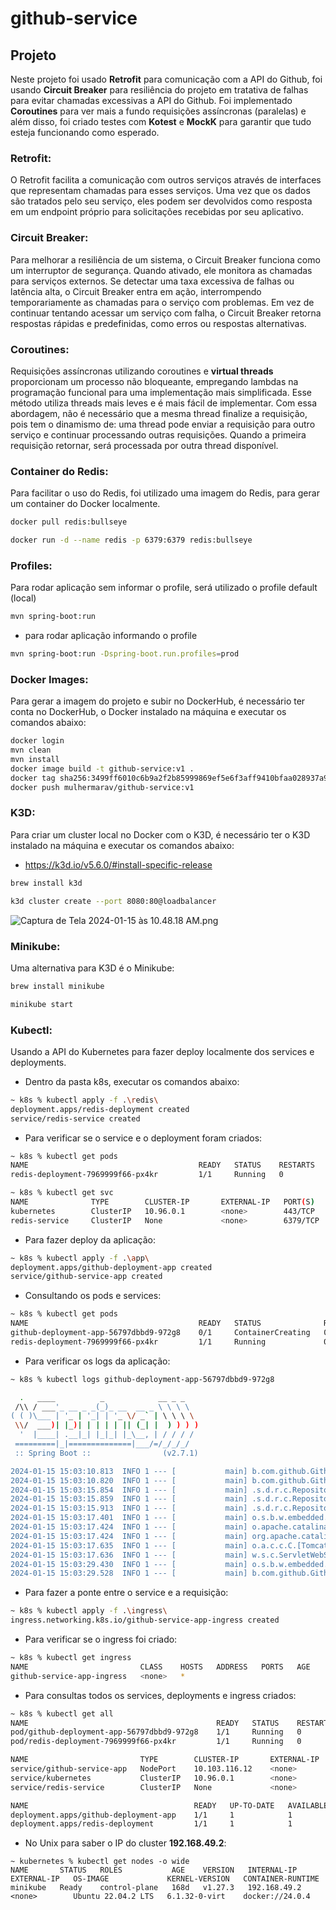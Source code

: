 # github-service

## Projeto

<p>Neste projeto foi usado <b>Retrofit</b> para comunicação com a API do Github, foi usando <b>Circuit Breaker</b> para resiliência do projeto em 
tratativa de falhas para evitar chamadas excessivas a API do Github. Foi implementado <b>Coroutines</b> para ver mais a fundo requisições assíncronas 
(paralelas) e além disso, foi criado testes com <b>Kotest</b> e <b>MockK</b> para garantir que tudo esteja funcionando como esperado.</p>

### Retrofit:

<p>O Retrofit facilita a comunicação com outros serviços através de interfaces que representam chamadas para esses serviços. Uma vez que os dados são 
tratados pelo seu serviço, eles podem ser devolvidos como resposta em um endpoint próprio para solicitações recebidas por seu aplicativo.</p>

### Circuit Breaker:

<p>Para melhorar a resiliência de um sistema, o Circuit Breaker funciona como um interruptor de segurança. Quando ativado, ele monitora as chamadas para 
serviços externos. Se detectar uma taxa excessiva de falhas ou latência alta, o Circuit Breaker entra em ação, interrompendo temporariamente as chamadas 
para o serviço com problemas. Em vez de continuar tentando acessar um serviço com falha, o Circuit Breaker retorna respostas rápidas e predefinidas, como 
erros ou respostas alternativas.</p>

### Coroutines:

<p>Requisições assíncronas utilizando coroutines e <b>virtual threads</b> proporcionam um processo não bloqueante, empregando lambdas na programação 
funcional para uma implementação mais simplificada. Esse método utiliza threads mais leves e é mais fácil de implementar. Com essa abordagem, não é necessário 
que a mesma thread finalize a requisição, pois tem o dinamismo de: uma thread pode enviar a requisição para outro serviço e continuar processando outras 
requisições. Quando a primeira requisição retornar, será processada por outra thread disponível.</p>

### Container do Redis:

<p>Para facilitar o uso do Redis, foi utilizado uma imagem do Redis, para gerar um container do Docker localmente.</p>

```bash
docker pull redis:bullseye
```

```bash
docker run -d --name redis -p 6379:6379 redis:bullseye
```

### Profiles:

<p>Para rodar aplicação sem informar o profile, será utilizado o profile default (local)</p>

```bash
mvn spring-boot:run
```

* para rodar aplicação informando o profile

```bash
mvn spring-boot:run -Dspring-boot.run.profiles=prod
```

### Docker Images:

<p>Para gerar a imagem do projeto e subir no DockerHub, é necessário ter conta no DockerHub, o Docker instalado na máquina e executar os comandos abaixo:</p>

````bash
docker login
mvn clean 
mvn install
docker image build -t github-service:v1 .
docker tag sha256:3499ff6010c6b9a2f2b85999869ef5e6f3aff9410bfaa028937a97283629484c mulhermarav/github-service:v1
docker push mulhermarav/github-service:v1 
````

### K3D:

<p>Para criar um cluster local no Docker com o K3D, é necessário ter o K3D instalado na máquina e executar os comandos abaixo:</p>

* https://k3d.io/v5.6.0/#install-specific-release

```bash
brew install k3d
```

````bash
k3d cluster create --port 8080:80@loadbalancer
````

![Captura de Tela 2024-01-15 às 10.48.18 AM.png](src%2Fmain%2Fresources%2Fimg%2FCaptura%20de%20Tela%202024-01-15%20%C3%A0s%2010.48.18%20AM.png)

### Minikube:

<p>Uma alternativa para K3D é o Minikube:</p>

```bash
brew install minikube
```

```bash
minikube start
```

### Kubectl:

<p>Usando a API do Kubernetes para fazer deploy localmente dos services e deployments.</p>

* Dentro da pasta k8s, executar os comandos abaixo:

```bash
~ k8s % kubectl apply -f .\redis\ 
deployment.apps/redis-deployment created
service/redis-service created
```
* Para verificar se o service e o deployment foram criados:

```bash
~ k8s % kubectl get pods
NAME                                      READY   STATUS    RESTARTS      AGE
redis-deployment-7969999f66-px4kr         1/1     Running   0             91s

~ k8s % kubectl get svc
NAME              TYPE        CLUSTER-IP       EXTERNAL-IP   PORT(S)        AGE
kubernetes        ClusterIP   10.96.0.1        <none>        443/TCP        140d
redis-service     ClusterIP   None             <none>        6379/TCP       2m47s
```

* Para fazer deploy da aplicação:

```bash
~ k8s % kubectl apply -f .\app\  
deployment.apps/github-deployment-app created
service/github-service-app created
```
* Consultando os pods e services:

```bash
~ k8s % kubectl get pods
NAME                                      READY   STATUS              RESTARTS      AGE
github-deployment-app-56797dbbd9-972g8    0/1     ContainerCreating   0             93s
redis-deployment-7969999f66-px4kr         1/1     Running             0             5m10s
```

* Para verificar os logs da aplicação:

```bash
~ k8s % kubectl logs github-deployment-app-56797dbbd9-972g8 

  .   ____          _            __ _ _
 /\\ / ___'_ __ _ _(_)_ __  __ _ \ \ \ \
( ( )\___ | '_ | '_| | '_ \/ _` | \ \ \ \
 \\/  ___)| |_)| | | | | || (_| |  ) ) ) )
  '  |____| .__|_| |_|_| |_\__, | / / / /
 =========|_|==============|___/=/_/_/_/
 :: Spring Boot ::                (v2.7.1)

2024-01-15 15:03:10.813  INFO 1 --- [           main] b.com.github.GithubServiceApplicationKt  : Starting GithubServiceApplicationKt v0.0.1-SNAPSHOT using Java 17.0.2 on github-deployment-app-56797dbbd9-972g8 with PID 1 (/github-service.jar started by root in /)
2024-01-15 15:03:10.820  INFO 1 --- [           main] b.com.github.GithubServiceApplicationKt  : The following 1 profile is active: "prod"
2024-01-15 15:03:15.854  INFO 1 --- [           main] .s.d.r.c.RepositoryConfigurationDelegate : Multiple Spring Data modules found, entering strict repository configuration mode
2024-01-15 15:03:15.859  INFO 1 --- [           main] .s.d.r.c.RepositoryConfigurationDelegate : Bootstrapping Spring Data Redis repositories in DEFAULT mode.
2024-01-15 15:03:15.913  INFO 1 --- [           main] .s.d.r.c.RepositoryConfigurationDelegate : Finished Spring Data repository scanning in 16 ms. Found 0 Redis repository interfaces.
2024-01-15 15:03:17.401  INFO 1 --- [           main] o.s.b.w.embedded.tomcat.TomcatWebServer  : Tomcat initialized with port(s): 8080 (http)
2024-01-15 15:03:17.424  INFO 1 --- [           main] o.apache.catalina.core.StandardService   : Starting service [Tomcat]
2024-01-15 15:03:17.424  INFO 1 --- [           main] org.apache.catalina.core.StandardEngine  : Starting Servlet engine: [Apache Tomcat/9.0.64]
2024-01-15 15:03:17.635  INFO 1 --- [           main] o.a.c.c.C.[Tomcat].[localhost].[/]       : Initializing Spring embedded WebApplicationContext
2024-01-15 15:03:17.636  INFO 1 --- [           main] w.s.c.ServletWebServerApplicationContext : Root WebApplicationContext: initialization completed in 6682 ms
2024-01-15 15:03:29.430  INFO 1 --- [           main] o.s.b.w.embedded.tomcat.TomcatWebServer  : Tomcat started on port(s): 8080 (http) with context path ''
2024-01-15 15:03:29.528  INFO 1 --- [           main] b.com.github.GithubServiceApplicationKt  : Started GithubServiceApplicationKt in 21.211 seconds (JVM running for 23.101)
```

* Para fazer a ponte entre o service e a requisição:

```bash
~ k8s % kubectl apply -f .\ingress\ 
ingress.networking.k8s.io/github-service-app-ingress created
```
* Para verificar se o ingress foi criado:

````bash
~ k8s % kubectl get ingress
NAME                         CLASS    HOSTS   ADDRESS   PORTS   AGE
github-service-app-ingress   <none>   *  
````

* Para consultas todos os services, deployments e ingress criados:

```bash
~ k8s % kubectl get all
NAME                                          READY   STATUS    RESTARTS      AGE
pod/github-deployment-app-56797dbbd9-972g8    1/1     Running   0             13m
pod/redis-deployment-7969999f66-px4kr         1/1     Running   0             17m

NAME                         TYPE        CLUSTER-IP       EXTERNAL-IP   PORT(S)          AGE
service/github-service-app   NodePort    10.103.116.12    <none>        8080:30062/TCP   13m
service/kubernetes           ClusterIP   10.96.0.1        <none>        443/TCP          140d
service/redis-service        ClusterIP   None             <none>        6379/TCP         17m

NAME                                     READY   UP-TO-DATE   AVAILABLE   AGE
deployment.apps/github-deployment-app    1/1     1            1           13m
deployment.apps/redis-deployment         1/1     1            1           17m
```

* No Unix para saber o IP do cluster **192.168.49.2**:

```shell
~ kubernetes % kubectl get nodes -o wide
NAME       STATUS   ROLES           AGE    VERSION   INTERNAL-IP    EXTERNAL-IP   OS-IMAGE             KERNEL-VERSION   CONTAINER-RUNTIME
minikube   Ready    control-plane   168d   v1.27.3   192.168.49.2   <none>        Ubuntu 22.04.2 LTS   6.1.32-0-virt    docker://24.0.4
```